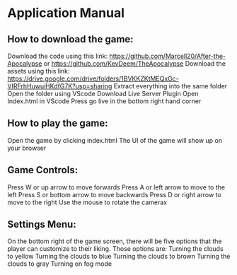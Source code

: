 # Application Manual
## How to download the game:
Download the code using this link:  https://github.com/Marcell20/After-the-Apocalypse or https://github.com/KevDeem/TheApocalypse
Download the assets using this link: https://drive.google.com/drive/folders/1BVKKZKtMEQxGc-VIRFrhHuwuiHKdfG7K?usp=sharing
Extract everything into the same folder
Open the folder using VScode
Download Live Server Plugin
Open Index.html in VScode
Press go live in the bottom right hand corner

## How to play the game:
Open the game by clicking index.html
The UI of the game will show up on your browser

## Game Controls:
Press W or up arrow to move forwards
Press A or left arrow to move to the left
Press S or bottom arrow to move backwards
Press D or right arrow  to move to the right
Use the mouse to rotate the camerax

## Settings Menu:
On the bottom right of the game screen, there will be five options that the player can customize to their liking. Those options are:
Turning the clouds to yellow
Turning the clouds to blue
Turning the clouds to brown
Turning the clouds  to gray
Turning on fog mode
